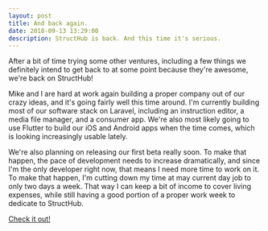 ```yaml
---
layout: post
title: And back again.
date: 2018-09-13 13:29:00
description: StructHub is back. And this time it's serious.
---
```


After a bit of time trying some other ventures, including a few things we definitely intend to get back to at some point because they're awesome, we're back on StructHub!

Mike and I are hard at work again building a proper company out of our crazy ideas, and it's going fairly well this time around. I'm currently building most of our software stack on Laravel, including an instruction editor, a media file manager, and a consumer app. We're also most likely going to use Flutter to build our iOS and Android apps when the time comes, which is looking increasingly usable lately.

We're also planning on releasing our first beta really soon. To make that happen, the pace of development needs to increase dramatically, and since I'm the only developer right now, that means I need more time to work on it. To make that happen, I'm cutting down my time at may current day job to only two days a week. That way I can keep a bit of income to cover living expenses, while still having a good portion of a proper work week to dedicate to StructHub.

[Check it out!](https://www.structhub.com/)

